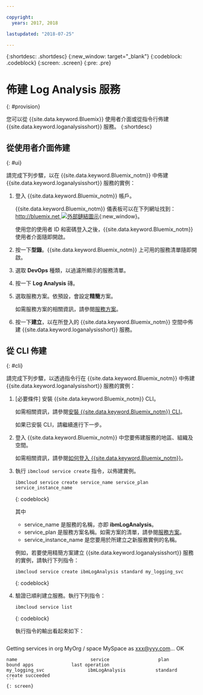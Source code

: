 ```yaml
---

copyright:
  years: 2017, 2018

lastupdated: "2018-07-25"

---
```




{:shortdesc: .shortdesc}
{:new_window: target="_blank"}
{:codeblock: .codeblock}
{:screen: .screen}
{:pre: .pre}


# 佈建 Log Analysis 服務
{: #provision}

您可以從 {{site.data.keyword.Bluemix}} 使用者介面或從指令行佈建 {{site.data.keyword.loganalysisshort}} 服務。
{:shortdesc}


## 從使用者介面佈建
{: #ui}

請完成下列步驟，以在 {{site.data.keyword.Bluemix_notm}} 中佈建 {{site.data.keyword.loganalysisshort}} 服務的實例：

1. 登入 {{site.data.keyword.Bluemix_notm}} 帳戶。

    {{site.data.keyword.Bluemix_notm}} 儀表板可以在下列網址找到：[http://bluemix.net ![外部鏈結圖示](../../../icons/launch-glyph.svg "外部鏈結圖示")](http://bluemix.net){:new_window}。
    
	使用您的使用者 ID 和密碼登入之後，{{site.data.keyword.Bluemix_notm}} 使用者介面隨即開啟。

2. 按一下**型錄**。{{site.data.keyword.Bluemix_notm}} 上可用的服務清單隨即開啟。

3. 選取 **DevOps** 種類，以過濾所顯示的服務清單。

4. 按一下 **Log Analysis** 磚。

5. 選取服務方案。依預設，會設定**精簡**方案。

    如需服務方案的相關資訊，請參閱[服務方案](/docs/services/CloudLogAnalysis/log_analysis_ov.html#plans)。
	
6. 按一下**建立**，以在所登入的 {{site.data.keyword.Bluemix_notm}} 空間中佈建 {{site.data.keyword.loganalysisshort}} 服務。
  
 

## 從 CLI 佈建
{: #cli}

請完成下列步驟，以透過指令行在 {{site.data.keyword.Bluemix_notm}} 中佈建 {{site.data.keyword.loganalysisshort}} 服務的實例：

1. [必要條件] 安裝 {{site.data.keyword.Bluemix_notm}} CLI。

   如需相關資訊，請參閱[安裝 {{site.data.keyword.Bluemix_notm}} CLI](/docs/cli/index.html#overview)。
   
   如果已安裝 CLI，請繼續進行下一步。
    
2. 登入 {{site.data.keyword.Bluemix_notm}} 中您要佈建服務的地區、組織及空間。 

    如需相關資訊，請參閱[如何登入 {{site.data.keyword.Bluemix_notm}}](/docs/services/CloudLogAnalysis/qa/cli_qa.html#login)。
	
3. 執行 `ibmcloud service create` 指令，以佈建實例。

    ```
	ibmcloud service create service_name service_plan service_instance_name
	```
	{: codeblock}
	
	其中
	
	* service_name 是服務的名稱，亦即 **ibmLogAnalysis**。
	* service_plan 是服務方案名稱。如需方案的清單，請參閱[服務方案](/docs/services/CloudLogAnalysis/log_analysis_ov.html#plans)。
	* service_instance_name 是您要用於所建立之新服務實例的名稱。

	例如，若要使用精簡方案建立 {{site.data.keyword.loganalysisshort}} 服務的實例，請執行下列指令：
	
	```
	ibmcloud service create ibmLogAnalysis standard my_logging_svc
	```
	{: codeblock}
	
4. 驗證已順利建立服務。執行下列指令：

    ```	
	ibmcloud service list
	```
	{: codeblock}
	
	執行指令的輸出看起來如下：
	
	```
Getting services in org MyOrg / space MySpace as xxx@yyy.com...
    OK
    
    name                           service                  plan                   bound apps              last operation
    my_logging_svc                ibmLogAnalysis           standard                                        create succeeded
	```
	{: screen}

	



